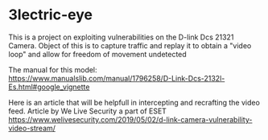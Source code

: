 # 3lectric-eye
This is a project on exploiting vulnerabilities on the D-link Dcs 21321 Camera. 
Object of this is to capture traffic and replay it to obtain a "video loop" 
and allow for freedom of movement undetected

The manual for this model:
https://www.manualslib.com/manual/1796258/D-Link-Dcs-2132l-Es.html#google_vignette

Here is an article that will be helpfull in intercepting and recrafting the video feed.
Article by We Live Security a part of ESET
https://www.welivesecurity.com/2019/05/02/d-link-camera-vulnerability-video-stream/
